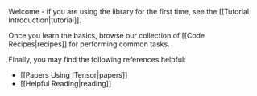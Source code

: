 Welcome - if you are using the library
for the first time, see the [[Tutorial Introduction|tutorial]].

Once you learn the basics, 
browse our collection of [[Code Recipes|recipes]] for performing common tasks.


Finally, you may find the following references helpful:


* [[Papers Using ITensor|papers]]
* [[Helpful Reading|reading]]
